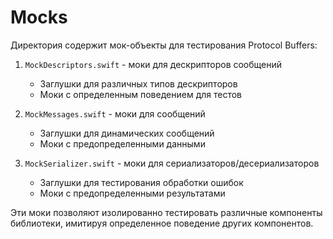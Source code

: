 # Mocks

Директория содержит мок-объекты для тестирования Protocol Buffers:

1. `MockDescriptors.swift` - моки для дескрипторов сообщений
   - Заглушки для различных типов дескрипторов
   - Моки с определенным поведением для тестов

2. `MockMessages.swift` - моки для сообщений
   - Заглушки для динамических сообщений
   - Моки с предопределенными данными

3. `MockSerializer.swift` - моки для сериализаторов/десериализаторов
   - Заглушки для тестирования обработки ошибок
   - Моки с предопределенными результатами

Эти моки позволяют изолированно тестировать различные компоненты библиотеки,
имитируя определенное поведение других компонентов. 